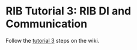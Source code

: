 # RIB Tutorial 3: RIB DI and Communication

Follow the [tutorial 3](https://github.com/uber/RIBs/wiki/iOS-Tutorial-3) steps on the wiki.
